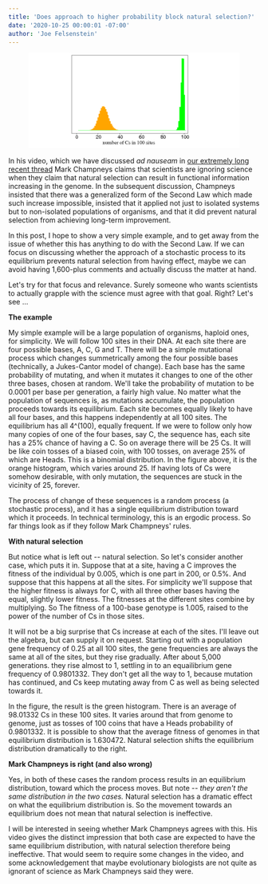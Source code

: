 ```yaml
---
title: 'Does approach to higher probability block natural selection?'
date: '2020-10-25 00:00:01 -07:00'
author: 'Joe Felsenstein'
---
```


<figure>
<img src="/uploads/2020/gf.png"/>
</figure>

In his video, which we have discussed <em>ad nauseam</em> in <a
href="https://pandasthumb.org/archives/2020/09/are-evolutionary-biologists-ignoring-science.html">our
extremely long recent thread</a> Mark Champneys claims that
scientists are ignoring science when they claim that natural selection can
result in functional information increasing in the genome.  In the subsequent
discussion, Champneys insisted that there was a generalized form of the Second
Law which made such increase impossible, insisted that it applied not just to
isolated systems but to non-isolated populations of organisms, and that it did
prevent natural selection from achieving long-term improvement.
<p>
In this post, I hope to show a very simple example, and to get away from
the issue of whether this has anything to do with the Second Law.  If we
can focus on discussing whether the approach of a stochastic process to its
equilibrium prevents natural selection from having effect, maybe we
can avoid having 1,600-plus comments and actually discuss the matter at hand.
<p>
Let's try for that focus and relevance.  Surely someone who wants scientists
to actually grapple with the science must agree with that goal.  Right?  Let's
see ...
<p>
<!--more-->

<strong>The example</strong>
<p>
My simple example will be a large population of organisms, haploid ones, for
simplicity.  We will follow 100 sites in their DNA.  At each site there are four
possible bases, A, C, G and T.  There will be a simple mutational process
which changes summetrically among the four possible bases (technically, a
Jukes-Cantor model of change).  Each base has the same probability of
mutating, and when it mutates it changes to one of the other three bases,
chosen at random.  We'll take the probability of mutation to be 0.0001
per base per generation, a fairly high value.
<o>
No matter what the population of sequences is, as mutations accumulate,
the population proceeds towards its equilibrium.  Each site becomes
equally likely to have all four bases, and this happens independently
at all 100 sites.  The equilibrium has all 4^(100), equally frequent.
If we were to follow only how many copies of one of the four bases,
say C, the sequence has, each site has a 25% chance of having a C.  So
on average there will be 25 Cs.  It will be like coin tosses of a biased
coin, with 100
tosses, on average 25% of which are Heads.  This is a binomial distribution.  In the
figure above, it is the orange histogram, which varies around 25.  If
having lots of Cs were somehow desirable, with only mutation, the
sequences are stuck in the vicinity of 25, forever.
<p>
The process of change of these sequences is a random process (a stochastic
process), and it has a single equilibrium distribution toward which it
proceeds.  In technical terminology, this is an ergodic process.
So far things look as if they follow Mark Champneys' rules.
<p>
<strong>With natural selection</strong>
<p>
But notice what is left out -- natural selection.  So let's consider
another case, which puts it in.  Suppose that at a site, having a C
improves the fitness of the individual by 0.005, which is one part
in 200, or 0.5%.  And suppose that this happens at all the sites.
For simplicity we'll suppose that the higher fitness is always
for C, with all three other bases having the equal, slightly lower fitness.
The fitnesses at the different sites combine by multiplying.  So
The fitness of a 100-base genotype is 1.005, raised to the power
of the number of Cs in those sites.
<p>
It will not be a big surprise that Cs increase at each of the
sites.  I'll leave out the algebra, but can supply it on request.
Starting out with a population gene frequency of 0.25 at all 100
sites, the gene frequencies are always the same at all of the sites,
but they rise gradually.  After about 5,000 generations. they
rise almost to 1, settling in to an equailibrium gene frequency
of 0.9801332.  They don't get all the way to 1, because mutation
has continued, and Cs keep mutating away from C as well as being
selected towards it.
<p>
In the figure, the result is the green histogram.  There is an
average of 98.01332 Cs in these 100 sites.  It varies around that
from genome to genome, just as tosses of 100 coins that have a Heads
probability of 0.9801332.  It is possible to show that the average
fitness of genomes in that equilibrium distribution is 1.630472.
Natural selection shifts the equilibrium distribution dramatically
to the right.
<p>
<strong>Mark Champneys is right (and also wrong)</strong>
<p>
Yes, in both of these cases the random process results in an equilibrium
distribution, toward which the process moves.  But note -- <em>they
aren't the same distribution in the two cases.</em>  Natural
selection has a dramatic effect on what the equilibrium
distribution is.  So the movement towards an equilibrium does
not mean that natural selection is ineffective.
<p>
I will be interested in seeing whether Mark Champneys agrees with
this.  His video gives the distinct impression that
both case are expected to have the same equilibrium distribution,
with natural selection therefore being ineffective.  That would
seem to require some changes in the video, and some acknowledgement
that maybe evolutionary biologists are not quite as ignorant
of science as Mark Champneys said they were.


